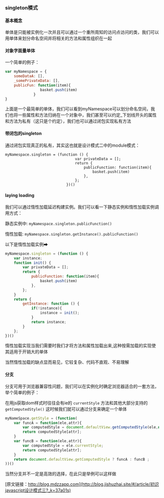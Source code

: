 ### singleton模式

#### 基本概念
单体是只能被实例化一次并且可以通过一个重所周知的访问点访问的类，我们可以用单体来划分命名空间并将相关的方法和属性组织在一起

#### 对象字面量单体
一个简单的例子：
```js
var myNamespace = {
    someDataA: [],
    _somePrivateData: [],
    publicFun: function(item){
                basket.push(item)
             }
}
```
上面是一个最简单的单体，我们可以看到myNamespace可以划分命名空间，我们也将一些属性和方法归纳在一个对象中，我们甚至可以约定_下划线开头的属性和方法为私有（这只是个约定），我们也可以通过闭包实现私有方法

#### 带闭包的singleton
通过闭包实现真正的私有，其实这也就是设计模式二中的module模式：
```
myNamespace.singleton = (function () {
                                var privateData = [];
                                return {
                                    publicFunction: function(item){
                                        basket.push(item)
                                    },
                                };
                            })()
```
#### laying loading
我们可以通过惰性加载延迟构建实例。我们可以看一下静态实例和惰性加载实例调用方式：

静态实例中: `myNamespace.singleton.publicFunction()`

惰性加载: `myNamespace.singleton.getInstance().publicFunction()`

以下是惰性加载实例➡
```js
myNamespace.singleton = (function () {
    var instance;
    function init() {
        var privateData = [];
        return {
            publicFunction: function(item){
                basket.push(item)
            },
        };
    }
    return {
        getInstance: function () {
            if(!instance){
                instance = init();
            }
            return instance;
        }
    };
})()
```
惰性加载实现当我们需要时我们才将方法和属性加载出来,这种按需加载的实现使其适用于开销大的单体

当然惰性加载的缺点显而易见，它较复杂、代码不直观、不易理解

#### 分支
分支可用于浏览器兼容性问题，我们可以在实例化时确定浏览器适合的一套方法，举个简单的例子：

在用js获取dom样式时往往会有ie的 `currentStyle` 方法和其他大部分支持的 `getComputedStyle()` 这时候我们就可以通过分支来确定一个单体

```js
myNameSpace.getStyle = (function(
    var funcA = function(ele,attr){
        var computedStyle = document.defaultView.getComputedStyle(ele,null)
        return computedStyle[attr];
    }
    var funcB = function(ele,attr){
        var computedStyle = ele.currentStyle;
        return computedStyle[attr];
    }
    return document.defaultView.getComputedStyle ? funcA : funcB ;
))()
```
当然分支并不一定是高效的选择，在此只是举例可以这样做

[原文链接：http://blog.mdzzapp.com](http://blog.jishuzhai.site/#/article/初识javascript设计模式三?_k=37a01s)

